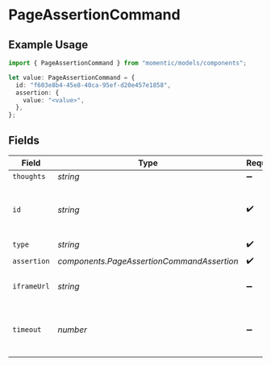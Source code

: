 # PageAssertionCommand

## Example Usage

```typescript
import { PageAssertionCommand } from "momentic/models/components";

let value: PageAssertionCommand = {
  id: "f603e8b4-45e8-40ca-95ef-d20e457e1858",
  assertion: {
    value: "<value>",
  },
};
```

## Fields

| Field                                               | Type                                                | Required                                            | Description                                         |
| --------------------------------------------------- | --------------------------------------------------- | --------------------------------------------------- | --------------------------------------------------- |
| `thoughts`                                          | *string*                                            | :heavy_minus_sign:                                  | N/A                                                 |
| `id`                                                | *string*                                            | :heavy_check_mark:                                  | unique identifier to this step, used for step cache |
| `type`                                              | *string*                                            | :heavy_check_mark:                                  | N/A                                                 |
| `assertion`                                         | *components.PageAssertionCommandAssertion*          | :heavy_check_mark:                                  | N/A                                                 |
| `iframeUrl`                                         | *string*                                            | :heavy_minus_sign:                                  | url or url regex for the iframe                     |
| `timeout`                                           | *number*                                            | :heavy_minus_sign:                                  | max seconds to wait for the assertion to be true    |